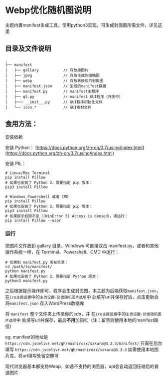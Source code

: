 # Webp优化随机图说明

主题内置manifest生成工具，使用python3实现，可生成封面图所需文件，详见这里

## 目录及文件说明
```
.
├── manifest
│   ├── gallary           // 存放原图片
│   ├── jpeg              // 存放生成的缩略图
│   ├── webp              // 存放转换后的封面图
│   ├── manifest.json     // 生成的manifest数据
│   ├── manifest.py       // manifest主程序
│   ├── qt.py             // manifest GUI程序（开发中）
│   ├─── __init__.py      // GUI程序初始化文件
│   └── icon.*            // GUI素材文件
```

## 食用方法：

安装依赖

安装 Python： [https://docs.python.org/zh-cn/3.7/using/index.html](https://docs.python.org/zh-cn/3.7/using/index.html)

安装 PIL：

```Sh
# Linux/Mac Terminal
pip install Pillow
# 如果也安装了 Python 2，需要指定 pip 版本：
pip3 install Pillow

# Windows Powershell 或者 CMD
pip install Pillow
# 如果也安装了 Python 2，需要指定 pip 版本：
pip3 install Pillow
# 如果提示权限不足（[WinError 5] Access is denied），请运行：
pip install Pillow --user
```
### 运行

把图片文件放到 gallary 目录，Windows 可直接双击 manifest.py，或者和其他操作系统一样，在 Terminal、Powershell、CMD 中运行：

```Sh
# 切换到 manifest.py 所在目录：
cd /path/to/manifest/
python manifest.py
# 如果也安装了 Python 2，需要指定 Python 版本：
python3 manifest.py
```
之后根据提示操作即可，程序会生成封面图，本主题为后端获取`manifest.json`，在`iro主题设置`中的`主页设置-封面随机图片选项`中 处填写url并保存好后，点击更新会将`manifest.json` 存入WordPress数据库

将 `manifest` 整个文件夹上传至你的cdn，并 在`iro主题设置`中的`主页设置-封面随机图片选项`中 处填写url并保存，最后**不用**加斜杠（注：留空则使用本地的manifest路径）

eg. manifest的地址是` https://cdn.jsdelivr.net/gh/mashirozx/sakura@3.3.3/manifest/` 只需在后台填写 `https://cdn.jsdelivr.net/gh/mashirozx/sakura@3.3.3` 如需使用本地图片库，将url填写处留空即可

现代浏览器基本都支持Webp，如遇不支持的浏览器，api会自动返回压缩后的普通图片